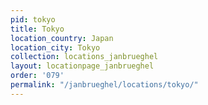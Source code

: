 ```yaml
---
pid: tokyo
title: Tokyo
location_country: Japan
location_city: Tokyo
collection: locations_janbrueghel
layout: locationpage_janbrueghel
order: '079'
permalink: "/janbrueghel/locations/tokyo/"
---
```

